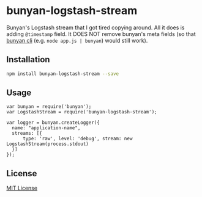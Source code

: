 # bunyan-logstash-stream

Bunyan's Logstash stream that I got tired copying around. All it does is adding `@timestamp` 
field. It DOES NOT remove bunyan's meta fields (so that [bunyan cli](https://github.com/trentm/node-bunyan#cli-usage) (e.g. `node app.js | bunyan`) 
would still work).

## Installation

```sh
npm install bunyan-logstash-stream --save
```

## Usage

```
var bunyan = require('bunyan');
var LogstashStream = require('bunyan-logstash-stream');

var logger = bunyan.createLogger({
  name: "application-name",
  streams: [{
      type: 'raw', level: 'debug', stream: new LogstashStream(process.stdout)
  }]
});
```

## License

[MIT License](https://github.com/shyiko/bunyan-logstash-stream/blob/master/mit.license)

